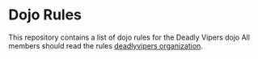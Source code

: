 Dojo Rules
==========

This repository contains a list of dojo rules for the Deadly Vipers dojo
All members should read the rules
[deadlyvipers organization](https://github.com/deadlyvipers).


